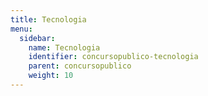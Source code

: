 ```yaml
---
title: Tecnologia
menu:
  sidebar:
    name: Tecnologia
    identifier: concursopublico-tecnologia
    parent: concursopublico
    weight: 10
---
```

